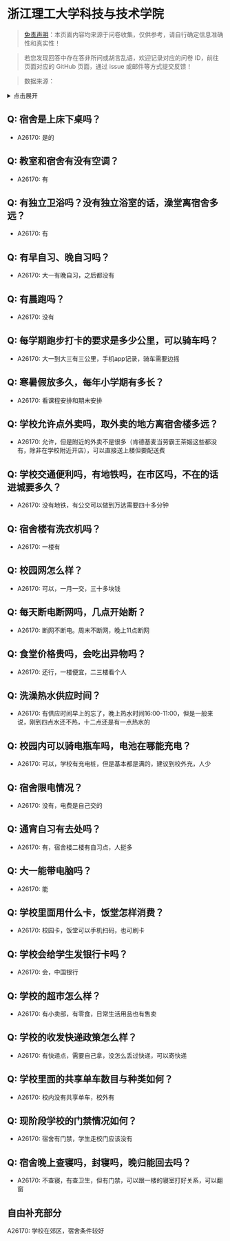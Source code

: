 # 浙江理工大学科技与技术学院

> [免责声明](https://colleges.chat/#_3)：本页面内容均来源于问卷收集，仅供参考，请自行确定信息准确性和真实性！

> 若您发现回答中存在答非所问或胡言乱语，欢迎记录对应的问卷 ID，前往页面对应的 GitHub 页面，通过 issue 或邮件等方式提交反馈！

> 数据来源：

<details><summary>点击展开</summary>
<ul>
<li>A26170: 匿名 (2024 年 07 月)</li>
</ul>
</details>

## Q: 宿舍是上床下桌吗？

- A26170: 是的

## Q: 教室和宿舍有没有空调？

- A26170: 有

## Q: 有独立卫浴吗？没有独立浴室的话，澡堂离宿舍多远？

- A26170: 有

## Q: 有早自习、晚自习吗？

- A26170: 大一有晚自习，之后都没有

## Q: 有晨跑吗？

- A26170: 没有

## Q: 每学期跑步打卡的要求是多少公里，可以骑车吗？

- A26170: 大一到大三有三公里，手机app记录，骑车需要边摇

## Q: 寒暑假放多久，每年小学期有多长？

- A26170: 看课程安排和期末安排

## Q: 学校允许点外卖吗，取外卖的地方离宿舍楼多远？

- A26170: 允许，但是附近的外卖不是很多（肯德基麦当劳霸王茶姬这些都没有，除非在学校附近开店），可以直接送上楼但要配送费

## Q: 学校交通便利吗，有地铁吗，在市区吗，不在的话进城要多久？

- A26170: 没有地铁，有公交可以做到万达需要四十多分钟

## Q: 宿舍楼有洗衣机吗？

- A26170: 一楼有

## Q: 校园网怎么样？

- A26170: 可以，一月一交，三十多块钱

## Q: 每天断电断网吗，几点开始断？

- A26170: 断网不断电。周末不断网，晚上11点断网

## Q: 食堂价格贵吗，会吃出异物吗？

- A26170: 还行，一楼便宜，二三楼看个人

## Q: 洗澡热水供应时间？

- A26170: 有供应时间早上的忘了，晚上热水时间16:00-11:00，但是一般来说，刚到四点水还不热，十二点还是有一点热水的

## Q: 校园内可以骑电瓶车吗，电池在哪能充电？

- A26170: 可以，学校有充电桩，但是基本都是满的，建议到校外充，人少

## Q: 宿舍限电情况？

- A26170: 没有，电费是自己交的

## Q: 通宵自习有去处吗？

- A26170: 有，宿舍楼二楼有自习点，人挺多

## Q: 大一能带电脑吗？

- A26170: 能

## Q: 学校里面用什么卡，饭堂怎样消费？

- A26170: 校园卡，饭堂可以手机扫码，也可刷卡

## Q: 学校会给学生发银行卡吗？

- A26170: 会，中国银行

## Q: 学校的超市怎么样？

- A26170: 有小卖部，有零食，日常生活用品也有售卖

## Q: 学校的收发快递政策怎么样？

- A26170: 有快递点，需要自己拿，没怎么丢过快递，可以寄快递

## Q: 学校里面的共享单车数目与种类如何？

- A26170: 校内没有共享单车，校外有

## Q: 现阶段学校的门禁情况如何？

- A26170: 宿舍有门禁，学生走校门应该没有

## Q: 宿舍晚上查寝吗，封寝吗，晚归能回去吗？

- A26170: 不查寝，有查卫生，但有门禁，可以跟一楼的寝室打好关系，可以翻窗

## 自由补充部分

A26170: 学校在郊区，宿舍条件较好